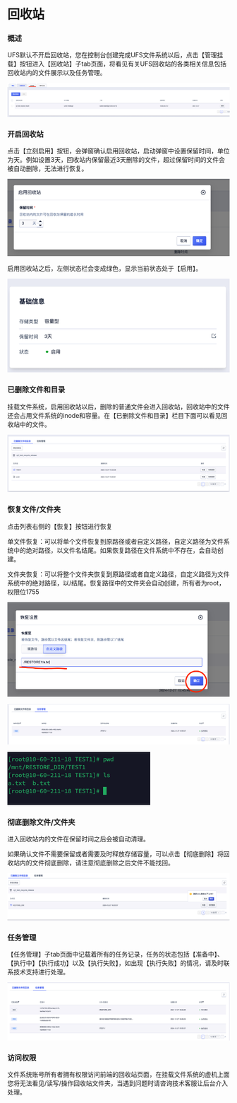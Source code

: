 # 回收站
### 概述
UFS默认不开启回收站，您在控制台创建完成UFS文件系统以后，点击【管理挂载】按钮进入【回收站】子tab页面，将看见有关UFS回收站的各类相关信息包括回收站内的文件展示以及任务管理。

![](/images/ufs_recycle0.png)

### 开启回收站
点击【立刻启用】按钮，会弹窗确认启用回收站，启动弹窗中设置保留时间，单位为天。例如设置3天，回收站内保留最近3天删除的文件，超过保留时间的文件会被自动删除，无法进行恢复。

![](/images/ufs_recycle1.png)

启用回收站之后，左侧状态栏会变成绿色，显示当前状态处于【启用】。

![](/images/ufs_recycle2.png)

### 已删除文件和目录
挂载文件系统，启用回收站以后，删除的普通文件会进入回收站，回收站中的文件还会占用文件系统的inode和容量。在【已删除文件和目录】栏目下面可以看见回收站中的文件。

![](/images/ufs_recycle3.png)

### 恢复文件/文件夹
点击列表右侧的【恢复】按钮进行恢复

单文件恢复：可以将单个文件恢复到原路径或者自定义路径，自定义路径为文件系统中的绝对路径，以文件名结尾。如果恢复路径在文件系统中不存在，会自动创建。

文件夹恢复：可以将整个文件夹恢复到原路径或者自定义路径，自定义路径为文件系统中的绝对路径，以/结尾。恢复路径中的文件夹会自动创建，所有者为root，权限位1755

![](/images/ufs_recycle4.png)

![](/images/ufs_recycle5.png)

![](/images/ufs_recycle6.png)

### 彻底删除文件/文件夹
进入回收站内的文件在保留时间之后会被自动清理。

如果确认文件不需要保留或者需要及时释放存储容量，可以点击【彻底删除】将回收站内的文件彻底删除，请注意彻底删除之后文件不能找回。

![](/images/ufs_recycle7.png)

### 任务管理
【任务管理】子tab页面中记载着所有的任务记录，任务的状态包括【准备中】、【执行中】【执行成功】以及【执行失败】，如出现【执行失败】的情况，请及时联系技术支持进行处理。

![](/images/ufs_recycle8.png)

### 访问权限
文件系统账号所有者拥有权限访问前端的回收站页面，在挂载文件系统的虚机上面您将无法看见/读写/操作回收站文件夹，当遇到问题时请咨询技术客服让后台介入处理。


















